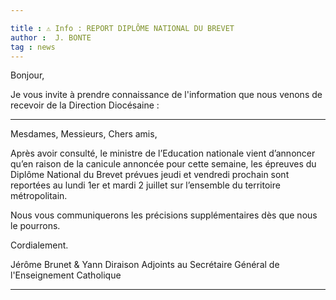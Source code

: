 ```yaml
---

title : ⚠️ Info : REPORT DIPLÔME NATIONAL DU BREVET
author :  J. BONTE
tag : news
---
```


Bonjour,

Je vous invite à prendre connaissance de l'information que nous venons de recevoir de la Direction Diocésaine :
___
Mesdames, Messieurs, Chers amis,
 
Après avoir consulté, le ministre de l’Education nationale vient d’annoncer qu’en raison de la canicule annoncée pour cette semaine, les épreuves du Diplôme National du Brevet prévues jeudi et vendredi prochain sont reportées au lundi 1er et mardi 2 juillet sur l’ensemble du territoire métropolitain.
 
Nous vous communiquerons les précisions supplémentaires dès que nous le pourrons.
 
Cordialement.
 
Jérôme Brunet   &    Yann Diraison
Adjoints au Secrétaire Général de l'Enseignement Catholique
___
